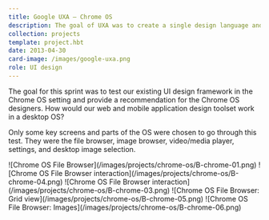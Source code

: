 ```yaml
---
title: Google UXA – Chrome OS
description: The goal of UXA was to create a single design language and UI framework to transform all of Google’s apps into a beautiful, consistent, mature and accessible platform for its users. Our work grew into the <a href="http://google.com/design">Material Design</a> project.
collection: projects
template: project.hbt
date: 2013-04-30
card-image: /images/google-uxa.png
role: UI design
---
```


The goal for this sprint was to test our existing UI design framework in the Chrome OS setting and provide a recommendation for the Chrome OS designers. How would our web and mobile application design toolset work in a desktop OS?

Only some key screens and parts of the OS were chosen to go through this test. They were the file browser, image browser, video/media player, settings, and desktop image selection.

<div>![Chrome OS File Browser](/images/projects/chrome-os/B-chrome-01.png)
![Chrome OS File Browser interaction](/images/projects/chrome-os/B-chrome-04.png)
![Chrome OS File Browser interaction](/images/projects/chrome-os/B-chrome-03.png)
![Chrome OS File Browser: Grid view](/images/projects/chrome-os/B-chrome-05.png)
![Chrome OS File Browser: Images](/images/projects/chrome-os/B-chrome-06.png)</div>
